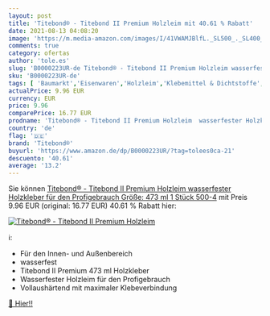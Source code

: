 ```yaml
---
layout: post
title: 'Titebond® - Titebond II Premium Holzleim mit 40.61 % Rabatt'
date: 2021-08-13 04:08:20
image: 'https://m.media-amazon.com/images/I/41VWAMJBlfL._SL500_._SL400_.jpg'
comments: true
category: ofertas
author: 'tole.es'
slug: 'B0000223UR-de Titebond® - Titebond II Premium Holzleim wasserfester...'
sku: 'B0000223UR-de'
tags: [ 'Baumarkt','Eisenwaren','Holzleim','Klebemittel & Dichtstoffe','titebond®', ]
actualPrice: 9.96 EUR
currency: EUR
price: 9.96
comparePrice: 16.77 EUR
prodname: 'Titebond® - Titebond II Premium Holzleim  wasserfester Holzkleber für den Profigebrauch  Größe: 473 ml  1 Stück  500-4'
country: 'de'
flag: '🇩🇪'
brand: 'Titebond®'
buyurl: 'https://www.amazon.de/dp/B0000223UR/?tag=tolees0ca-21'
descuento: '40.61'
average: '13.2'
---
```


Sie können [Titebond® - Titebond II Premium Holzleim  wasserfester Holzkleber für den Profigebrauch  Größe: 473 ml  1 Stück  500-4](https://www.amazon.de/dp/B0000223UR/?tag=tolees0ca-21) mit Preis 9.96 EUR (original: 16.77 EUR) 40.61 % Rabatt hier:

[![Titebond® - Titebond II Premium Holzleim](https://m.media-amazon.com/images/I/41VWAMJBlfL._SL500_._SL400_.jpg)](https://www.amazon.de/dp/B0000223UR/?tag=tolees0ca-21)

ℹ️:

- Für den Innen- und Außenbereich
- wasserfest
- Titebond II Premium 473 ml Holzkleber
- Wasserfester Holzleim für den Profigebrauch
- Vollaushärtend mit maximaler Klebeverbindung

[🛒 Hier!!](https://www.amazon.de/dp/B0000223UR/?tag=tolees0ca-21)

